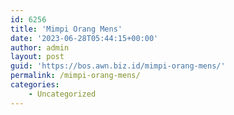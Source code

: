 ```yaml
---
id: 6256
title: 'Mimpi Orang Mens'
date: '2023-06-28T05:44:15+00:00'
author: admin
layout: post
guid: 'https://bos.awn.biz.id/mimpi-orang-mens/'
permalink: /mimpi-orang-mens/
categories:
    - Uncategorized
---
```


